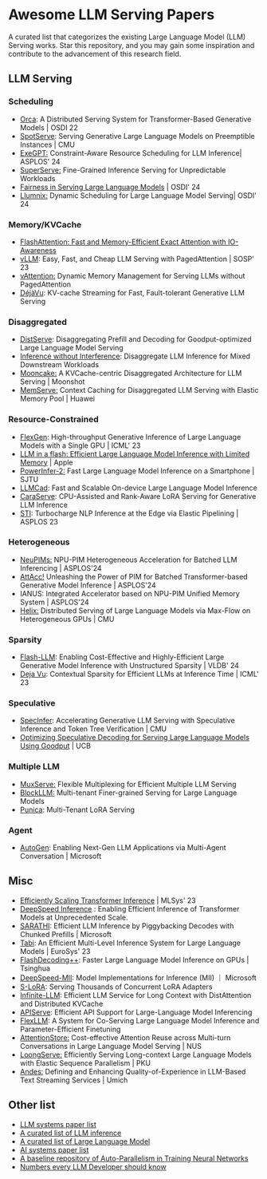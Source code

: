 # Awesome LLM Serving Papers
A curated list that categorizes the existing Large Language Model (LLM) Serving works. Star this repository, and you may gain some inspiration and contribute to the advancement of this research field.
## LLM Serving
### Scheduling
- [Orca](https://www.usenix.org/conference/osdi22/presentation/yu): A Distributed Serving System for Transformer-Based Generative Models | OSDI 22
- [SpotServe](https://arxiv.org/abs/2311.15566): Serving Generative Large Language Models on Preemptible Instances | CMU
- [ExeGPT:](https://arxiv.org/html/2404.07947v1) Constraint-Aware Resource Scheduling for LLM Inference| ASPLOS' 24
- [SuperServe:](https://arxiv.org/pdf/2312.16733.pdf) Fine-Grained Inference Serving for Unpredictable Workloads
- [Fairness in Serving Large Language Models](https://arxiv.org/abs/2401.00588) | OSDI' 24
- [Llumnix:](https://arxiv.org/abs/2406.03243) Dynamic Scheduling for Large Language Model Serving| OSDI' 24
### Memory/KVCache
- [FlashAttention: Fast and Memory-Efficient Exact Attention with IO-Awareness](https://arxiv.org/pdf/2205.14135.pdf)
- [vLLM](https://vllm.ai/): Easy, Fast, and Cheap LLM Serving with PagedAttention | SOSP' 23
- [vAttention:](https://arxiv.org/abs/2405.04437) Dynamic Memory Management for Serving LLMs without PagedAttention
- [DéjàVu](https://arxiv.org/abs/2403.01876): KV-cache Streaming for Fast, Fault-tolerant Generative LLM Serving
### Disaggregated
- [DistServe](https://arxiv.org/abs/2401.09670): Disaggregating Prefill and Decoding for Goodput-optimized Large Language Model Serving
- [Inference without Interference](https://arxiv.org/abs/2401.11181): Disaggregate LLM Inference for Mixed Downstream Workloads
- [Mooncake:](https://github.com/kvcache-ai/Mooncake/tree/main?tab=readme-ov-file) A KVCache-centric Disaggregated Architecture for LLM Serving | Moonshot
- [MemServe:](https://arxiv.org/abs/2406.17565) Context Caching for Disaggregated LLM Serving with Elastic Memory Pool | Huawei
### Resource-Constrained
- [FlexGen](https://arxiv.org/abs/2303.06865): High-throughput Generative Inference of Large Language Models with a Single GPU | ICML' 23
- [LLM in a flash: Efficient Large Language Model Inference with Limited Memory](https://arxiv.org/abs/2312.11514) | Apple
- [PowerInfer-2:](https://arxiv.org/abs/2406.06282) Fast Large Language Model Inference on a Smartphone | SJTU
- [LLMCad](https://arxiv.org/abs/2309.04255): Fast and Scalable On-device Large Language Model Inference
- [CaraServe](https://arxiv.org/abs/2401.11240): CPU-Assisted and Rank-Aware LoRA Serving for Generative LLM Inference
- [STI](https://arxiv.org/abs/2207.05022): Turbocharge NLP Inference at the Edge via Elastic Pipelining | ASPLOS 23 
### Heterogeneous
- [NeuPIMs:](https://arxiv.org/abs/2403.00579) NPU-PIM Heterogeneous Acceleration for Batched LLM Inferencing | ASPLOS'24
- [AttAcc!](https://github.com/scale-snu/attacc_simulator) Unleashing the Power of PIM for Batched Transformer-based Generative Model Inference | ASPLOS'24
- IANUS: Integrated Accelerator based on NPU-PIM Unified Memory System | ASPLOS'24
- [Helix:](https://arxiv.org/abs/2406.01566) Distributed Serving of Large Language Models via Max-Flow on Heterogeneous GPUs | CMU
### Sparsity
- [Flash-LLM](https://arxiv.org/pdf/2309.10285v1.pdf): Enabling Cost-Effective and Highly-Efficient Large Generative Model Inference with Unstructured Sparsity | VLDB' 24
- [Deja Vu](https://proceedings.mlr.press/v202/liu23am.html): Contextual Sparsity for Efficient LLMs at Inference Time | ICML' 23
### Speculative
- [SpecInfer](https://www.cs.cmu.edu/~zhihaoj2/papers/specinfer.pdf): Accelerating Generative LLM Serving with Speculative Inference and Token Tree Verification | CMU
- [Optimizing Speculative Decoding for Serving Large Language Models Using Goodput](https://arxiv.org/abs/2406.14066v1) | UCB
### Multiple LLM
- [MuxServe:](https://arxiv.org/abs/2404.02015) Flexible Multiplexing for Efficient Multiple LLM Serving
- [BlockLLM:](https://arxiv.org/abs/2404.18322) Multi-tenant Finer-grained Serving for Large Language Models
- [Punica](https://arxiv.org/abs/2310.18547): Multi-Tenant LoRA Serving

### Agent
- [AutoGen](https://arxiv.org/abs/2308.08155): Enabling Next-Gen LLM Applications via Multi-Agent Conversation | Microsoft

## Misc
- [Efficiently Scaling Transformer Inference](https://arxiv.org/pdf/2211.05102.pdf) | MLSys' 23
- [DeepSpeed Inference](https://arxiv.org/abs/2207.00032) : Enabling Efficient Inference of Transformer Models at Unprecedented Scale.  
- [SARATHI](https://arxiv.org/abs/2308.16369): Efficient LLM Inference by Piggybacking Decodes with Chunked Prefills | Microsoft 
- [Tabi](https://dl.acm.org/doi/pdf/10.1145/3552326.3587438): An Efficient Multi-Level Inference System for Large Language Models | EuroSys' 23 
- [FlashDecoding++](https://arxiv.org/pdf/2311.01282.pdf): Faster Large Language Model Inference on GPUs | Tsinghua
- [DeepSpeed-MII](https://github.com/microsoft/DeepSpeed-MII): Model Implementations for Inference (MII) ｜ Microsoft
- [S-LoRA](https://arxiv.org/abs/2311.03285): Serving Thousands of Concurrent LoRA Adapters
- [Infinite-LLM](https://arxiv.org/abs/2401.02669): Efficient LLM Service for Long Context with DistAttention and Distributed KVCache
- [APIServe](https://arxiv.org/pdf/2402.01869.pdf): Efficient API Support for Large-Language Model Inferencing
- [FlexLLM](https://arxiv.org/abs/2402.18789): A System for Co-Serving Large Language Model Inference and Parameter-Efficient Finetuning
- [AttentionStore:](https://arxiv.org/pdf/2403.19708.pdf) Cost-effective Attention Reuse across Multi-turn Conversations in Large Language Model Serving | NUS
- [LoongServe:](https://arxiv.org/pdf/2404.09526.pdf) Efficiently Serving Long-context Large Language Models with Elastic Sequence Parallelism | PKU
- [Andes:](https://arxiv.org/abs/2404.16283) Defining and Enhancing Quality-of-Experience in LLM-Based Text Streaming Services | Umich


## Other list
- [LLM systems paper list](https://github.com/AmberLJC/LLMSys-PaperList)
- [A curated list of LLM inference](https://github.com/DefTruth/Awesome-LLM-Inference)
- [A curated list of Large Language Model](https://github.com/Hannibal046/Awesome-LLM)
- [AI systems paper list](https://github.com/lambda7xx/awesome-AI-system)
- [A baseline repository of Auto-Parallelism in Training Neural Networks](https://github.com/ConnollyLeon/awesome-Auto-Parallelism)
- [Numbers every LLM Developer should know](https://github.com/ray-project/llm-numbers)

